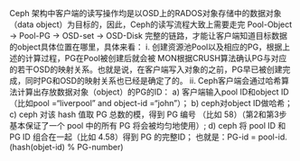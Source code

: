 Ceph 架构中客户端的读写操作均是以OSD上的RADOS对象存储中的数据对象（data object）为目标的，因此，Ceph的读写流程大致上需要走完 Pool-Object → Pool-PG → OSD-set → OSD-Disk 完整的链路，才能让客户端知道目标数据的object具体位置在哪里，具体来看：
i.	创建资源池Pool以及相应的PG，根据上述的计算过程，PG在Pool被创建后就会被 MON根据CRUSH算法确认PG与对应的若干OSD的映射关系。也就是说，在客户端写入对象的之前，PG早已被创建完成，同时PG和OSD的映射关系也已经是确定了的。
ii.	Ceph客户端会通过哈希算法计算出存放数据对象（object）的PG的ID：
a)	客户端输入pool ID和object ID（比如pool =“liverpool” and object-id =“john”）；
b)	ceph对object ID做哈希；
c)	ceph 对该 hash 值取 PG 总数的模，得到 PG 编号 （比如 58）（第2和第3步基本保证了一个 pool 中的所有 PG 将会被均匀地使用）;
d)	ceph 将  pool ID 和 PG ID 组合在一起（比如 4.58）得到 PG 的完整ID；
也就是：PG-id = pool-id.(hash(objet-id) % PG-number)
